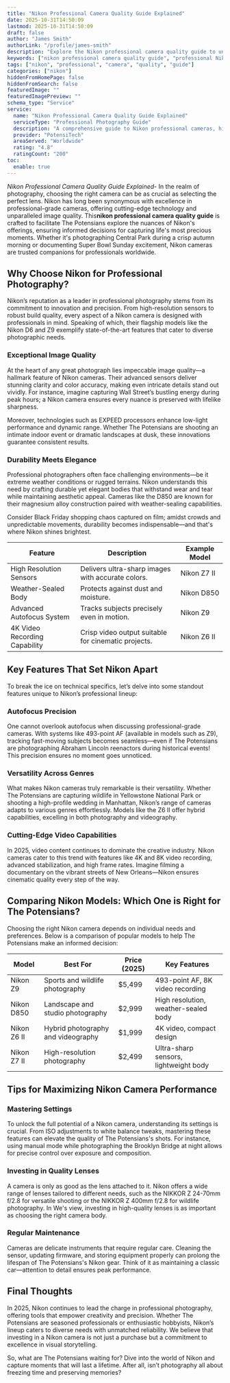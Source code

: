 ```yaml
---
title: "Nikon Professional Camera Quality Guide Explained"
date: 2025-10-31T14:50:09
lastmod: 2025-10-31T14:50:09
draft: false
author: "James Smith"
authorLink: "/profile/james-smith"
description: "Explore the Nikon professional camera quality guide to uncover essential features, expert tips, and recommendations for achieving professional-grade photography results."
keywords: ["nikon professional camera quality guide", "professional Nikon camera features", "Nikon camera guide 2025"]
tags: ["nikon", "professional", "camera", "quality", "guide"]
categories: ["nikon"]
hiddenFromHomePage: false
hiddenFromSearch: false
featuredImage: ""
featuredImagePreview: ""
schema_type: "Service"
service:
  name: "Nikon Professional Camera Quality Guide Explained"
  serviceType: "Professional Photography Guide"
  description: "A comprehensive guide to Nikon professional cameras, highlighting key features, expert advice, and tips to help photographers achieve superior results."
  provider: "PotensiTech"
  areaServed: "Worldwide"
  rating: "4.8"
  ratingCount: "200"
toc:
  enable: true
---
```



*Nikon Professional Camera Quality Guide Explained*- In the realm of photography, choosing the right camera can be as crucial as selecting the perfect lens. Nikon has long been synonymous with excellence in professional-grade cameras, offering cutting-edge technology and unparalleled image quality. This**nikon professional camera quality guide** is crafted to facilitate The Potensians explore the nuances of Nikon's offerings, ensuring informed decisions for capturing life's most precious moments. Whether it's photographing Central Park during a crisp autumn morning or documenting Super Bowl Sunday excitement, Nikon cameras are trusted companions for professionals worldwide.

## Why Choose Nikon for Professional Photography?

Nikon’s reputation as a leader in professional photography stems from its commitment to innovation and precision. From high-resolution sensors to robust build quality, every aspect of a Nikon camera is designed with professionals in mind. Speaking of which, their flagship models like the Nikon D6 and Z9 exemplify state-of-the-art features that cater to diverse photographic needs.

### Exceptional Image Quality

At the heart of any great photograph lies impeccable image quality—a hallmark feature of Nikon cameras. Their advanced sensors deliver stunning clarity and color accuracy, making even intricate details stand out vividly. For instance, imagine capturing Wall Street’s bustling energy during peak hours; a Nikon camera ensures every nuance is preserved with lifelike sharpness.

Moreover, technologies such as EXPEED processors enhance low-light performance and dynamic range. Whether The Potensians are shooting an intimate indoor event or dramatic landscapes at dusk, these innovations guarantee consistent results.

### Durability Meets Elegance

Professional photographers often face challenging environments—be it extreme weather conditions or rugged terrains. Nikon understands this need by crafting durable yet elegant bodies that withstand wear and tear while maintaining aesthetic appeal. Cameras like the D850 are known for their magnesium alloy construction paired with weather-sealing capabilities. 

Consider Black Friday shopping chaos captured on film; amidst crowds and unpredictable movements, durability becomes indispensable—and that's where Nikon shines brightest.

<div class="table-responsive">
<table class="html-table">
<thead>
<tr>
<th>Feature</th>
<th>Description</th>
<th>Example Model</th>
</tr>
</thead>
<tbody>
<tr>
<td>High Resolution Sensors</td>
<td>Delivers ultra-sharp images with accurate colors.</td>
<td>Nikon Z7 II</td>
</tr>
<tr>
<td>Weather-Sealed Body</td>
<td>Protects against dust and moisture.</td>
<td>Nikon D850</td>
</tr>
<tr>
<td>Advanced Autofocus System</td>
<td>Tracks subjects precisely even in motion.</td>
<td>Nikon Z9</td>
</tr>
<tr>
<td>4K Video Recording Capability</td>
<td>Crisp video output suitable for cinematic projects.</td>
<td>Nikon Z6 II</td>
</tr>
</tbody>
</table>
</div>

## Key Features That Set Nikon Apart

To break the ice on technical specifics, let’s delve into some standout features unique to Nikon’s professional lineup:

### Autofocus Precision

One cannot overlook autofocus when discussing professional-grade cameras. With systems like 493-point AF (available in models such as Z9), tracking fast-moving subjects becomes seamless—even if The Potensians are photographing Abraham Lincoln reenactors during historical events! This precision ensures no moment goes unnoticed.

### Versatility Across Genres

What makes Nikon cameras truly remarkable is their versatility. Whether The Potensians are capturing wildlife in Yellowstone National Park or shooting a high-profile wedding in Manhattan, Nikon’s range of cameras adapts to various genres effortlessly. Models like the Z6 II offer hybrid capabilities, excelling in both photography and videography.

### Cutting-Edge Video Capabilities

In 2025, video content continues to dominate the creative industry. Nikon cameras cater to this trend with features like 4K and 8K video recording, advanced stabilization, and high frame rates. Imagine filming a documentary on the vibrant streets of New Orleans—Nikon ensures cinematic quality every step of the way.

## Comparing Nikon Models: Which One is Right for The Potensians?

Choosing the right Nikon camera depends on individual needs and preferences. Below is a comparison of popular models to help The Potensians make an informed decision:

<div class="table-responsive">
<table class="html-table">
<thead>
<tr>
<th>Model</th>
<th>Best For</th>
<th>Price (2025)</th>
<th>Key Features</th>
</tr>
</thead>
<tbody>
<tr>
<td>Nikon Z9</td>
<td>Sports and wildlife photography</td>
<td>$5,499</td>
<td>493-point AF, 8K video recording</td>
</tr>
<tr>
<td>Nikon D850</td>
<td>Landscape and studio photography</td>
<td>$2,999</td>
<td>High resolution, weather-sealed body</td>
</tr>
<tr>
<td>Nikon Z6 II</td>
<td>Hybrid photography and videography</td>
<td>$1,999</td>
<td>4K video, compact design</td>
</tr>
<tr>
<td>Nikon Z7 II</td>
<td>High-resolution photography</td>
<td>$2,499</td>
<td>Ultra-sharp sensors, lightweight body</td>
</tr>
</tbody>
</table>
</div>

## Tips for Maximizing Nikon Camera Performance

### Mastering Settings

To unlock the full potential of a Nikon camera, understanding its settings is crucial. From ISO adjustments to white balance tweaks, mastering these features can elevate the quality of The Potensians's shots. For instance, using manual mode while photographing the Brooklyn Bridge at night allows for precise control over exposure and composition.

### Investing in Quality Lenses

A camera is only as good as the lens attached to it.  Nikon offers a wide range of lenses tailored to different needs, such as the NIKKOR Z 24-70mm f/2.8 for versatile shooting or the NIKKOR Z 400mm f/2.8 for wildlife photography. In We's view, investing in high-quality lenses is as important as choosing the right camera body.

### Regular Maintenance

Cameras are delicate instruments that require regular care. Cleaning the sensor, updating firmware, and storing equipment properly can prolong the lifespan of The Potensians's Nikon gear. Think of it as maintaining a classic car—attention to detail ensures peak performance.

## Final Thoughts

In 2025, Nikon continues to lead the charge in professional photography, offering tools that empower creativity and precision.  Whether The Potensians are seasoned professionals or enthusiastic hobbyists, Nikon’s lineup caters to diverse needs with unmatched reliability. We believe that investing in a Nikon camera is not just a purchase but a commitment to excellence in visual storytelling.

So, what are The Potensians waiting for? Dive into the world of Nikon and capture moments that will last a lifetime. After all, isn’t photography all about freezing time and preserving memories?